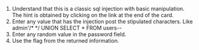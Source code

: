 1. Understand that this is a classic sql injection with basic manipulation. The hint is obtained by clicking on the link at the end of the card.
2. Enter any value that has the injection post the stipulated characters. Like admin'/*             */ UNION SELECT * FROM users--
3. Enter any random value in the password field.
4. Use the flag from the returned information.